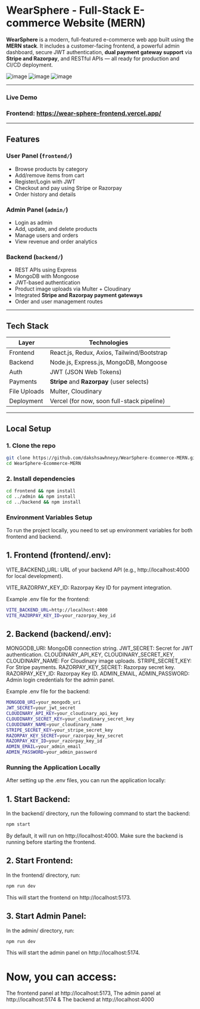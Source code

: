 #  WearSphere - Full-Stack E-commerce Website (MERN)

**WearSphere** is a modern, full-featured e-commerce web app built using the **MERN stack**. It includes a customer-facing frontend, a powerful admin dashboard, secure JWT authentication, **dual payment gateway support** via **Stripe and Razorpay**, and RESTful APIs — all ready for production and CI/CD deployment.

![image](https://github.com/user-attachments/assets/d621c09e-3bc4-432c-8449-54af16066e5b)
![image](https://github.com/user-attachments/assets/f7f73c43-6c50-43c7-88e5-919f4a75fa36)
![image](https://github.com/user-attachments/assets/3a56ed7f-a284-4c4d-9a4a-7da2ee6219d6)

---
### Live Demo
### Frontend: https://wear-sphere-frontend.vercel.app/
---

##  Features

### User Panel (`frontend/`)
- Browse products by category
- Add/remove items from cart
- Register/Login with JWT
- Checkout and pay using Stripe or Razorpay
- Order history and details

### Admin Panel (`admin/`)
- Login as admin
- Add, update, and delete products
- Manage users and orders
- View revenue and order analytics

### Backend (`backend/`)
- REST APIs using Express
- MongoDB with Mongoose
- JWT-based authentication
- Product image uploads via Multer + Cloudinary
- Integrated **Stripe and Razorpay payment gateways**
- Order and user management routes

---

## Tech Stack

| Layer        | Technologies                               |
|--------------|------------------------------------------- |
| Frontend     | React.js, Redux, Axios, Tailwind/Bootstrap |
| Backend      | Node.js, Express.js, MongoDB, Mongoose     |
| Auth         | JWT (JSON Web Tokens)                      |
| Payments     | **Stripe** and **Razorpay** (user selects) |
| File Uploads | Multer, Cloudinary                         |
| Deployment   | Vercel (for now, soon full-stack pipeline) |

---

## Local Setup

### 1. Clone the repo
```bash
git clone https://github.com/dakshsawhneyy/WearSphere-Ecommerce-MERN.git
cd WearSphere-Ecommerce-MERN
```

### 2. Install dependencies
```bash
cd frontend && npm install
cd ../admin && npm install
cd ../backend && npm install
```
### Environment Variables Setup
To run the project locally, you need to set up environment variables for both frontend and backend.

## 1. Frontend (frontend/.env):
VITE_BACKEND_URL: URL of your backend API (e.g., http://localhost:4000 for local development).

VITE_RAZORPAY_KEY_ID: Razorpay Key ID for payment integration.

Example .env file for the frontend:
```bash
VITE_BACKEND_URL=http://localhost:4000
VITE_RAZORPAY_KEY_ID=your_razorpay_key_id
```
## 2. Backend (backend/.env):

MONGODB_URI: MongoDB connection string.
JWT_SECRET: Secret for JWT authentication.
CLOUDINARY_API_KEY, CLOUDINARY_SECRET_KEY, CLOUDINARY_NAME: For Cloudinary image uploads.
STRIPE_SECRET_KEY: For Stripe payments.
RAZORPAY_KEY_SECRET: Razorpay secret key.
RAZORPAY_KEY_ID: Razorpay Key ID.
ADMIN_EMAIL, ADMIN_PASSWORD: Admin login credentials for the admin panel.

Example .env file for the backend:
```bash
MONGODB_URI=your_mongodb_uri
JWT_SECRET=your_jwt_secret
CLOUDINARY_API_KEY=your_cloudinary_api_key
CLOUDINARY_SECRET_KEY=your_cloudinary_secret_key
CLOUDINARY_NAME=your_cloudinary_name
STRIPE_SECRET_KEY=your_stripe_secret_key
RAZORPAY_KEY_SECRET=your_razorpay_key_secret
RAZORPAY_KEY_ID=your_razorpay_key_id
ADMIN_EMAIL=your_admin_email
ADMIN_PASSWORD=your_admin_password
```

### Running the Application Locally
After setting up the .env files, you can run the application locally:

## 1. Start Backend:
In the backend/ directory, run the following command to start the backend:
```bash
npm start
```
By default, it will run on http://localhost:4000. Make sure the backend is running before starting the frontend.

## 2. Start Frontend:
In the frontend/ directory, run:
```bash
npm run dev
```
This will start the frontend on http://localhost:5173.

## 3. Start Admin Panel:
In the admin/ directory, run:
```bash
npm run dev
```
This will start the admin panel on http://localhost:5174.

# Now, you can access:
The frontend panel at http://localhost:5173,
The admin panel at http://localhost:5174 &
The backend at http://localhost:4000
